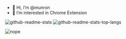 - 👋 Hi, I’m @munron
- 👀 I’m interested in Chrome Extension 

![github-readme-stats](https://github-readme-stats.vercel.app/api?username=munron&show_icons=true&count_private=true&theme=radical)
![github-readme-stats-top-langs](https://github-readme-stats.vercel.app/api/top-langs/?username=munron&layout=compact&theme=radical)

![nope](https://user-images.githubusercontent.com/8764140/187729197-6344be75-67c9-4727-a9e2-e76d00dc7024.gif)

<!---
munron/munron is a ✨ special ✨ repository because its `README.md` (this file) appears on your GitHub profile.
You can click the Preview link to take a look at your changes.
--->
